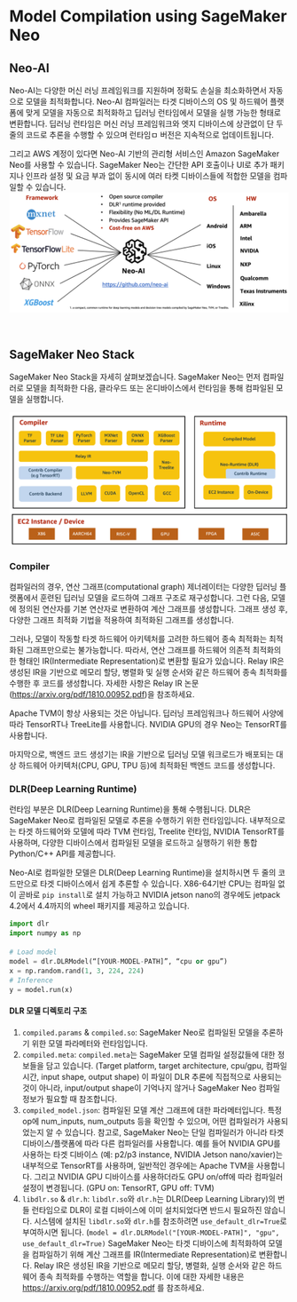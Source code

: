 # Model Compilation using SageMaker Neo

## Neo-AI
Neo-AI는 다양한 머신 러닝 프레임워크를 지원하며 정확도 손실을 최소화하면서 자동으로 모델을 최적화합니다. Neo-AI 컴파일러는 타겟 디바이스의 OS 및 하드웨어 플랫폼에 맞게 모델을 자동으로 최적화하고 딥러닝 런타임에서 모델을 실행 가능한 형태로 변환합니다. 딥러닝 런타임은 머신 러닝 프레임워크와 엣지 디바이스에 상관없이 단 두 줄의 코드로 추론을 수행할 수 있으며 런타임ㅁ 버전은 지속적으로 업데이트됩니다.

그리고 AWS 계정이 있다면 Neo-AI 기반의 관리형 서비스인 Amazon SageMaker Neo를 사용할 수 있습니다. SageMaker Neo는 간단한 API 호출이나 UI로 추가 패키지나 인프라 설정 및 요금 부과 없이 동시에 여러 타켓 디바이스들에 적합한 모델을 컴파일할 수 있습니다.
![ptn_1_01](../../images/cost_optimization/ptn_1_01.png)

<br>

## SageMaker Neo Stack
SageMaker Neo Stack을 자세히 살펴보겠습니다. SageMaker Neo는 먼저 컴파일러로 모델을 최적화한 다음, 클라우드 또는 온디바이스에서 런타임을 통해 컴파일된 모델을 실행합니다.

![ptn_1_02](../../images/cost_optimization/ptn_1_02.png)

### Compiler
컴파일러의 경우, 연산 그래프(computational graph) 제너레이터는 다양한 딥러닝 플랫폼에서 훈련된 딥러닝 모델을 로드하여 그래프 구조로 재구성합니다. 그런 다음, 모델에 정의된 연산자를 기본 연산자로 변환하여 계산 그래프를 생성합니다. 그래프 생성 후, 다양한 그래프 최적화 기법을 적용하여 최적화된 그래프를 생성합니다.

그러나, 모델이 작동할 타겟 하드웨어 아키텍처를 고려한 하드웨어 종속 최적화는 최적화된 그래프만으로는 불가능합니다. 따라서, 연산 그래프를 하드웨어 의존적 최적화의 한 형태인 IR(Intermediate Representation)로 변환할 필요가 있습니다. Relay IR은 생성된 IR을 기반으로 메모리 할당, 병렬화 및 실행 순서와 같은 하드웨어 종속 최적화를 수행한 후 코드를 생성합니다. 자세한 사항은 Relay IR 논문(https://arxiv.org/pdf/1810.00952.pdf)을 참조하세요.

Apache TVM이 항상 사용되는 것은 아닙니다. 딥러닝 프레임워크나 하드웨어 사양에 따라 TensorRT나 TreeLite를 사용합니다. NVIDIA GPU의 경우 Neo는 TensorRT를 사용합니다.

마지막으로, 백엔드 코드 생성기는 IR을 기반으로 딥러닝 모델 워크로드가 배포되는 대상 하드웨어 아키텍처(CPU, GPU, TPU 등)에 최적화된 백엔드 코드를 생성합니다.

### DLR(Deep Learning Runtime)
런타임 부분은 DLR(Deep Learning Runtime)을 통해 수행됩니다. DLR은 SageMaker Neo로 컴파일된 모델로 추론을 수행하기 위한 런타임입니다. 내부적으로는 타겟 하드웨어와 모델에 따라 TVM 런타임, Treelite 런타임, NVIDIA TensorRT를 사용하며, 다양한 디바이스에서 컴파일된 모델을 로드하고 실행하기 위한 통합 Python/C++ API를 제공합니다. 

Neo-AI로 컴파일한 모델은 DLR(Deep Learning Runtime)을 설치하시면 두 줄의 코드만으로 타겟 디바이스에서 쉽게 추론할 수 있습니다. X86-64기반 CPU는 컴파일 없이 곧바로 `pip install`로 설치 가능하고 NVIDIA jetson nano의 경우에도 jetpack 4.2에서 4.4까지의 wheel 패키지를 제공하고 있습니다. 

```python
import dlr
import numpy as np

# Load model 
model = dlr.DLRModel(“[YOUR-MODEL-PATH]”, “cpu or gpu”)
x = np.random.rand(1, 3, 224, 224)
# Inference
y = model.run(x)
```

#### DLR 모델 디렉토리 구조
1. `compiled.params` & `compiled.so`: SageMaker Neo로 컴파일된 모델을 추론하기 위한 모델 파라메터와 런타임입니다.
2. `compiled.meta`: `compiled.meta`는 SageMaker 모델 컴파일 설정값들에 대한 정보들을 담고 있습니다.
(Target platform, target architecture, cpu/gpu, 컴파일 시간, input shape, output shape)
이 파일이 DLR 추론에 직접적으로 사용되는 것이 아니라, input/output shape이 기억나지 않거나 SageMaker Neo 컴파일 정보가 필요할 때 참조합니다.
3. `compiled_model.json`: 컴파일된 모델 계산 그래프에 대한 파라메터입니다. 특정 op에 num_inputs, num_outputs 등을 확인할 수 있으며, 어떤 컴파일러가 사용되었는지 알 수 있습니다. 참고로, SageMaker Neo는 단일 컴파일러가 아니라 타겟 디바이스/플랫폼에 따라 다른 컴파일러를 사용합니다. 예를 들어 NVIDIA GPU를 사용하는 타겟 디바이스 (예: p2/p3 instance, NVIDIA Jetson nano/xavier)는 내부적으로 TensorRT를 사용하며, 일반적인 경우에는 Apache TVM을 사용합니다. 그리고 NVIDIA GPU 디바이스를 사용하더라도 GPU on/off에 따라 컴파일러 설정이 변경됩니다. (GPU on: TensorRT, GPU off: TVM)
4. `libdlr.so` & `dlr.h`: `libdlr.so`와 `dlr.h`는 DLR(Deep Learning Library)의 번들 런타임으로 DLR이 로컬 디바이스에 이미 설치되었다면 반드시 필요하진 않습니다.
시스템에 설치된 `libdlr.so`와 `dlr.h`를 참조하려면 `use_default_dlr=True`로 부여하시면 됩니다.
(`model = dlr.DLRModel("[YOUR-MODEL-PATH]", "gpu", use_default_dlr=True)` SageMaker Neo는 타겟 디바이스에 최적화하여 모델을 컴파일하기 위해 계산 그래프를 IR(Intermediate Representation)로 변환합니다. Relay IR은 생성된 IR을 기반으로 메모리 할당, 병렬화, 실행 순서와 같은 하드웨어 종속 최적화를 수행하는 역할을 합니다. 이에 대한 자세한 내용은 https://arxiv.org/pdf/1810.00952.pdf 를 참조하세요.